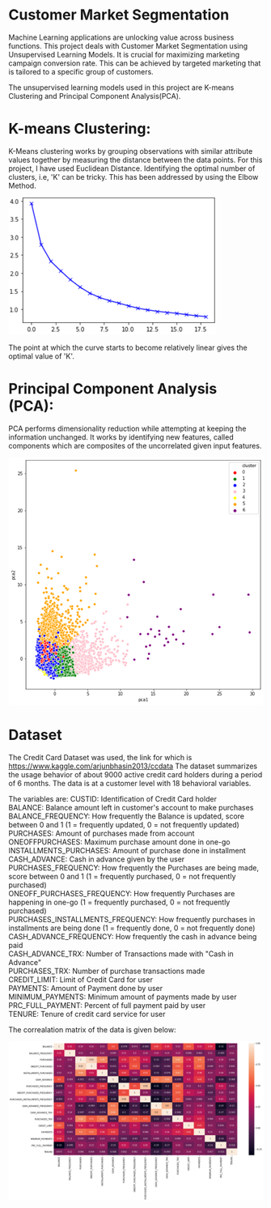 # Customer Market Segmentation

Machine Learning applications are unlocking value across business functions. 
This project deals with Customer Market Segmentation using Unsupervised Learning Models.
It is crucial for maximizing marketing campaign conversion rate. This can be achieved by targeted marketing that is tailored to a specific group of customers.

The unsupervised learning models used in this project are K-means Clustering and Principal Component Analysis(PCA).

# K-means Clustering:

K-Means clustering works by grouping observations with similar attribute values together by measuring the distance between the data points. For this project, I have
used Euclidean Distance. Identifying the optimal number of clusters, i.e, 'K' can be tricky. This has been addressed by using the Elbow Method.

![](Images/elbow_method.png)

The point at which the curve starts to become relatively linear gives the optimal value of 'K'.

# Principal Component Analysis (PCA):

PCA performs dimensionality reduction while attempting at keeping the information unchanged. It works by identifying new features, called components which are composites 
of the uncorrelated given input features.

![](Images/PCA.png)

# Dataset
The Credit Card Dataset was used, the link for which is https://www.kaggle.com/arjunbhasin2013/ccdata
The dataset summarizes the usage behavior of about 9000 active credit card holders during a period of 6 months. The data is at a customer level with 18 behavioral variables.

The variables are:
CUSTID: Identification of Credit Card holder <br />
BALANCE: Balance amount left in customer's account to make purchases <br />
BALANCE_FREQUENCY: How frequently the Balance is updated, score between 0 and 1 (1 = frequently updated, 0 = not frequently updated) <br />
PURCHASES: Amount of purchases made from account <br />
ONEOFFPURCHASES: Maximum purchase amount done in one-go <br />
INSTALLMENTS_PURCHASES: Amount of purchase done in installment <br />
CASH_ADVANCE: Cash in advance given by the user <br />
PURCHASES_FREQUENCY: How frequently the Purchases are being made, score between 0 and 1 (1 = frequently purchased, 0 = not frequently purchased) <br />
ONEOFF_PURCHASES_FREQUENCY: How frequently Purchases are happening in one-go (1 = frequently purchased, 0 = not frequently purchased) <br />
PURCHASES_INSTALLMENTS_FREQUENCY: How frequently purchases in installments are being done (1 = frequently done, 0 = not frequently done) <br />
CASH_ADVANCE_FREQUENCY: How frequently the cash in advance being paid <br />
CASH_ADVANCE_TRX: Number of Transactions made with "Cash in Advance" <br />
PURCHASES_TRX: Number of purchase transactions made <br />
CREDIT_LIMIT: Limit of Credit Card for user <br />
PAYMENTS: Amount of Payment done by user <br />
MINIMUM_PAYMENTS: Minimum amount of payments made by user  <br />
PRC_FULL_PAYMENT: Percent of full payment paid by user <br />
TENURE: Tenure of credit card service for user <br />

The correalation matrix of the data is given below:

![](Images/corr_heatmap.png)
